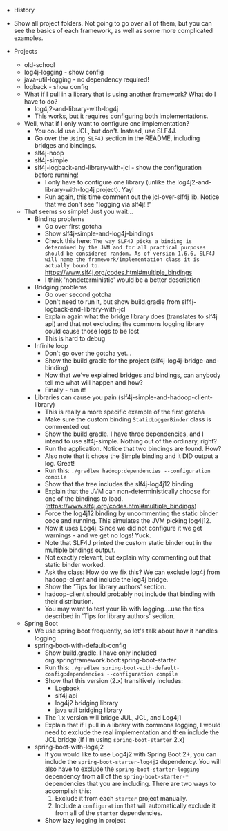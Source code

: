 - History

- Show all project folders. Not going to go over all of them, but you can see the basics of each framework,
as well as some more complicated examples.

- Projects
    - old-school
    - log4j-logging - show config
    - java-util-logging - no dependency required!
    - logback - show config
    - What if I pull in a library that is using another framework? What do I have to do?
        - log4j2-and-library-with-log4j
        - This works, but it requires configuring both implementations.
    - Well, what if I only want to configure one implementation?
        - You could use JCL, but don't. Instead, use SLF4J.
        - Go over the `Using SLF4J` section in the README, including bridges and bindings.
        - slf4j-noop
        - slf4j-simple
        - slf4j-logback-and-library-with-jcl - show the configuration before running!
            - I only have to configure one library (unlike the log4j2-and-library-with-log4j project). Yay!
            - Run again, this time comment out the jcl-over-slf4j lib. Notice that we don't see "logging via slf4j!!!"
    - That seems so simple! Just you wait...
        - Binding problems
            - Go over first gotcha
            - Show slf4j-simple-and-log4j-bindings
            - Check this here:
            `The way SLF4J picks a binding is determined by the JVM and for all practical purposes should be considered random. As of version 1.6.6, SLF4J will name the framework/implementation class it is actually bound to.`
            https://www.slf4j.org/codes.html#multiple_bindings
            - I think 'nondeterministic' would be a better description
        - Bridging problems
            - Go over second gotcha
            - Don't need to run it, but show build.gradle from slf4j-logback-and-library-with-jcl
            - Explain again what the bridge library does (translates to slf4j api) and that not excluding
              the commons logging library could cause those logs to be lost
            - This is hard to debug
        - Infinite loop
            - Don't go over the gotcha yet...
            - Show the build.gradle for the project (slf4j-log4j-bridge-and-binding)
            - Now that we've explained bridges and bindings, can anybody tell me what will happen and how?
            - Finally - run it!
        - Libraries can cause you pain (slf4j-simple-and-hadoop-client-library)
            - This is really a more specific example of the first gotcha
            - Make sure the custom binding `StaticLoggerBinder` class is commented out
            - Show the build.gradle. I have three dependencies, and I intend to use slf4j-simple. Nothing out of the ordinary, right?
            - Run the application. Notice that two bindings are found. How?
            - Also note that it chose the Simple binding and it DID output a log. Great!
            - Run this: `./gradlew hadoop:dependencies --configuration compile`
            - Show that the tree includes the slf4j-log4j12 binding
            - Explain that the JVM can non-deterministically choose for one of the bindings to load. (https://www.slf4j.org/codes.html#multiple_bindings)
            - Force the log4j12 binding by uncommenting the static binder code and running.  This simulates the JVM picking log4j12.
            - Now it uses Log4j. Since we did not configure it we get warnings - and we get no logs! Yuck.
            - Note that SLF4J printed the custom static binder out in the multiple bindings output.
            - Not exactly relevant, but explain why commenting out that static binder worked. 
            - Ask the class: How do we fix this? We can exclude log4j from hadoop-client and include the log4j bridge.
            - Show the 'Tips for library authors' section.
            - hadoop-client should probably not include that binding with their distribution.
            - You may want to test your lib with logging....use the tips described in 'Tips for library authors' section.
    - Spring Boot
        - We use spring boot frequently, so let's talk about how it handles logging
        - spring-boot-with-default-config
            - Show build.gradle. I have only included org.springframework.boot:spring-boot-starter
            - Run this: `./gradlew spring-boot-with-default-config:dependencies --configuration compile`
            - Show that this version (2.x) transitively includes:
                - Logback
                - slf4j api
                - log4j2 bridging library
                - java util bridging library
            - The 1.x version will bridge JUL, JCL, and Log4j1
            - Explain that if I pull in a library with commons logging, I would need to exclude the real implementation
              and then include the JCL bridge (if I'm using `spring-boot-starter` 2.x)
        - spring-boot-with-log4j2
            - If you would like to use Log4j2 with Spring Boot 2+, you can include the `spring-boot-starter-log4j2`
              dependency. You will also have to exclude the `spring-boot-starter-logging` dependency from all
              of the `spring-boot-starter-*` dependencies that you are including.  There are two ways to accomplish
              this:
                1. Exclude it from each `starter` project manually.
                2. Include a `configuration` that will automatically exclude it from all of the `starter`
                   dependencies.
            - Show lazy logging in project
    
    
   
